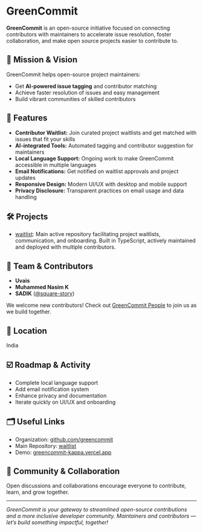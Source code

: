 # GreenCommit

**GreenCommit** is an open-source initiative focused on connecting contributors with maintainers to accelerate issue resolution, foster collaboration, and make open source projects easier to contribute to.

## 🚀 Mission & Vision

GreenCommit helps open-source project maintainers:
- Get **AI-powered issue tagging** and contributor matching
- Achieve faster resolution of issues and easy management
- Build vibrant communities of skilled contributors

## 🌟 Features

- **Contributor Waitlist:** Join curated project waitlists and get matched with issues that fit your skills
- **AI-integrated Tools:** Automated tagging and contributor suggestion for maintainers
- **Local Language Support:** Ongoing work to make GreenCommit accessible in multiple languages
- **Email Notifications:** Get notified on waitlist approvals and project updates
- **Responsive Design:** Modern UI/UX with desktop and mobile support
- **Privacy Disclosure:** Transparent practices on email usage and data handling

## 🛠️ Projects

- [waitlist](https://github.com/greencommit/waitlist): Main active repository facilitating project waitlists, communication, and onboarding. Built in TypeScript, actively maintained and deployed with multiple contributors.

## 👥 Team & Contributors

- **Uvais**
- **Muhammed Nasim K**
- **SADIK** ([@square-story](https://github.com/square-story))

We welcome new contributors! Check out [GreenCommit People](https://github.com/orgs/greencommit/people) to join us as we build together.

## 📍 Location

India

## ☑️ Roadmap & Activity

- Complete local language support
- Add email notification system
- Enhance privacy and documentation
- Iterate quickly on UI/UX and onboarding

## 🗂️ Useful Links

- Organization: [github.com/greencommit](https://github.com/greencommit)
- Main Repository: [waitlist](https://github.com/greencommit/waitlist)
- Demo: [greencommit-kappa.vercel.app](https://greencommit-kappa.vercel.app/)

## 💬 Community & Collaboration

Open discussions and collaborations encourage everyone to contribute, learn, and grow together.

---

*GreenCommit is your gateway to streamlined open-source contributions and a more inclusive developer community. Maintainers and contributors — let’s build something impactful, together!*
